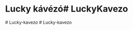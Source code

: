 # Lucky kávézó#   L u c k y K a v e z o  
 #   L u c k y - k a v e z o  
 #   L u c k y - k a v e z o  
 
